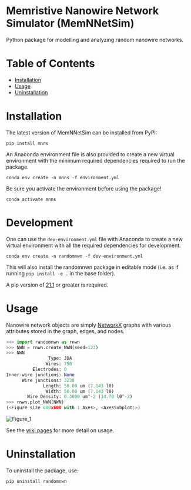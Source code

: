 # Memristive Nanowire Network Simulator (MemNNetSim)

Python package for modelling and analyzing random nanowire networks.

# Table of Contents
* [Installation](#installation)
* [Usage](#usage)
* [Uninstallation](#uninstallation)

# Installation

The latest version of MemNNetSim can be installed from PyPI:

`pip install mnns`

An Anaconda environment file is also provided to create a new virtual 
environment with the minimum required dependencies required to run the package.

`conda env create -n mnns -f environment.yml`

Be sure you activate the environment before using the package!

`conda activate mnns`

# Development

One can use the `dev-environment.yml` file with Anaconda to create a new 
virtual environment with all the required dependencies for development.

`conda env create -n randomnwn -f dev-environment.yml`

This will also install the randomnwn package in editable mode (i.e. as if 
running `pip install -e .` in the base folder).

A pip version of [21.1](https://pip.pypa.io/en/latest/news/#v21-1) or greater is required.

# Usage

Nanowire network objects are simply [NetworkX](https://github.com/networkx/networkx) graphs with various attributes stored in the graph, edges, and nodes.

```python
>>> import randomnwn as rnwn
>>> NWN = rnwn.create_NWN(seed=123)
>>> NWN
                Type: JDA
               Wires: 750
          Electrodes: 0
Inner-wire junctions: None
      Wire junctions: 3238
              Length: 50.00 um (7.143 l0)
               Width: 50.00 um (7.143 l0)
        Wire Density: 0.3000 um^-2 (14.70 l0^-2)
>>> rnwn.plot_NWN(NWN)
(<Figure size 800x600 with 1 Axes>, <AxesSubplot:>)
```
![Figure_1](https://user-images.githubusercontent.com/81660172/127204015-9f882ef5-dca3-455d-998f-424a5787b141.png)

See the [wiki pages](https://github.com/Marcus-Repository/Random-NWNs/wiki) for more detail on usage.

# Uninstallation

To uninstall the package, use:

`pip uninstall randomnwn`
